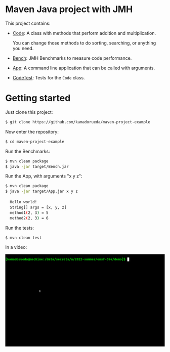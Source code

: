 # Maven Java project with JMH

This project contains:

- [Code](./src/main/java/com/username/Code.java):
  A class with methods that perform addition and multiplication.

  You can change those methods to do sorting, searching, or anything you need.

- [Bench](./src/main/java/com/username/Bench.java):
  JMH Benchmarks to measure code performance.

- [App](./src/main/java/com/username/App.java):
  A command line application that can be called with arguments.

- [CodeTest](./src/test/java/com/username/CodeTest.java):
  Tests for the `Code` class.

# Getting started

Just clone this project:

```sh
$ git clone https://github.com/kamadorueda/maven-project-example
```

Now enter the repository:

```sh
$ cd maven-project-example
```

Run the Benchmarks:

```sh
$ mvn clean package
$ java -jar target/Bench.jar
```

Run the App, with arguments "x y z":

```sh
$ mvn clean package
$ java -jar target/App.jar x y z

  Hello world!
  String[] args = [x, y, z]
  method1(2, 3) = 5
  method2(2, 3) = 6
```

Run the tests:

```sh
$ mvn clean test
```

In a video:

![](./demo.gif)
